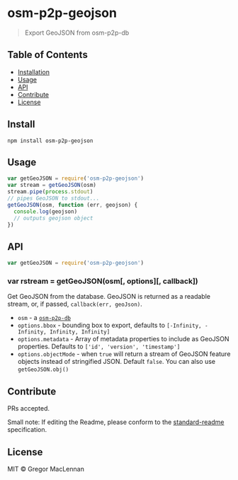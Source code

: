 # osm-p2p-geojson

> Export GeoJSON from osm-p2p-db

## Table of Contents

- [Installation](#installation)
- [Usage](#usage)
- [API](#api)
- [Contribute](#contribute)
- [License](#license)

## Install

```
npm install osm-p2p-geojson
```

## Usage

```js
var getGeoJSON = require('osm-p2p-geojson')
var stream = getGeoJSON(osm)
stream.pipe(process.stdout)
// pipes GeoJSON to stdout...
getGeoJSON(osm, function (err, geojson) {
  console.log(geojson)
  // outputs geojson object
})
```

## API

```js
var getGeoJSON = require('osm-p2p-geojson')
```

### var rstream = getGeoJSON(osm[, options][, callback])

Get GeoJSON from the database. GeoJSON is returned as a readable stream, or, if passed, `callback(err, geoJson)`.

- `osm` - a [`osm-p2p-db`](https://github.com/digidem/osm-p2p-db)
- `options.bbox` - bounding box to export, defaults to `[-Infinity, -Infinity, Infinity, Infinity]`
- `options.metadata` - Array of metadata properties to include as GeoJSON properties. Defaults to `['id', 'version', 'timestamp']`
- `options.objectMode` - when `true` will return a stream of GeoJSON feature objects instead of stringified JSON. Default `false`. You can also use `getGeoJSON.obj()`

## Contribute

PRs accepted.

Small note: If editing the Readme, please conform to the [standard-readme](https://github.com/RichardLitt/standard-readme) specification.

## License

MIT © Gregor MacLennan
